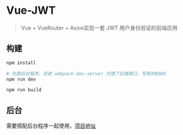 # Vue-JWT

> Vue + VueRouter + Axios实现一套 JWT 用户身份验证的前端应用

## 构建

``` bash
npm install

# 先跑后台程序，目前 webpack-dev-server 代理了后端接口，写死的8080
npm run dev

npm run build
```

## 后台
需要搭配后台程序一起使用，[项目地址][1]

[1]: https://github.com/jwma/symfony-jwt